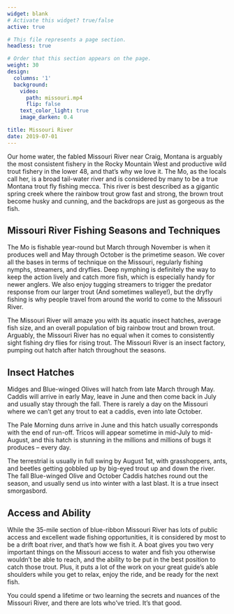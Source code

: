 ```yaml
---
widget: blank
# Activate this widget? true/false
active: true

# This file represents a page section.
headless: true

# Order that this section appears on the page.
weight: 30
design:
  columns: '1'
  background:
    video:
      path: missouri.mp4
      flip: false
    text_color_light: true
    image_darken: 0.4

title: Missouri River
date: 2019-07-01
---
```


Our home water, the fabled Missouri River near Craig, Montana is arguably the most consistent fishery in the Rocky Mountain West and productive wild trout fishery in the lower 48, and that’s why we love it. The Mo, as the locals call her, is a broad tail-water river and is considered by many to be a true Montana trout fly fishing mecca. This river is best described as a gigantic spring creek where the rainbow trout grow fast and strong, the brown trout become husky and cunning, and the backdrops are just as gorgeous as the fish.

## Missouri River Fishing Seasons and Techniques

The Mo is fishable year-round but March through November is when it produces well and May through October is the primetime season. We cover all the bases in terms of technique on the Missouri, regularly fishing nymphs, streamers, and dryflies. Deep nymphing is definitely the way to keep the action lively and catch more fish, which is especially handy for newer anglers. We also enjoy tugging streamers to trigger the predator response from our larger trout (And sometimes walleye!), but the dryfly fishing is why people travel from around the world to come to the Missouri River.

The Missouri River will amaze you with its aquatic insect hatches, average fish size, and an overall population of big rainbow trout and brown trout. Arguably, the Missouri River has no equal when it comes to consistently sight fishing dry flies for rising trout. The Missouri River is an insect factory, pumping out hatch after hatch throughout the seasons.

## Insect Hatches

Midges and Blue-winged Olives will hatch from late March through May. Caddis will arrive in early May, leave in June and then come back in July and usually stay through the fall. There is rarely a day on the Missouri where we can’t get any trout to eat a caddis, even into late October.

The Pale Morning duns arrive in June and this hatch usually corresponds with the end of run-off. Tricos will appear sometime in mid-July to mid-August, and this hatch is stunning in the millions and millions of bugs it produces – every day.

The terrestrial is usually in full swing by August 1st, with grasshoppers, ants, and beetles getting gobbled up by big-eyed trout up and down the river. The fall Blue-winged Olive and October Caddis hatches round out the season, and usually send us into winter with a last blast. It is a true insect smorgasbord.

## Access and Ability

While the 35-mile section of blue-ribbon Missouri River has lots of public access and excellent wade fishing opportunities, it is considered by most to be a drift boat river, and that’s how we fish it. A boat gives you two very important things on the Missouri access to water and fish you otherwise wouldn’t be able to reach, and the ability to be put in the best position to catch those trout. Plus, it puts a lot of the work on your great guide’s able shoulders while you get to relax, enjoy the ride, and be ready for the next fish.

You could spend a lifetime or two learning the secrets and nuances of the Missouri River, and there are lots who’ve tried. It’s that good.
